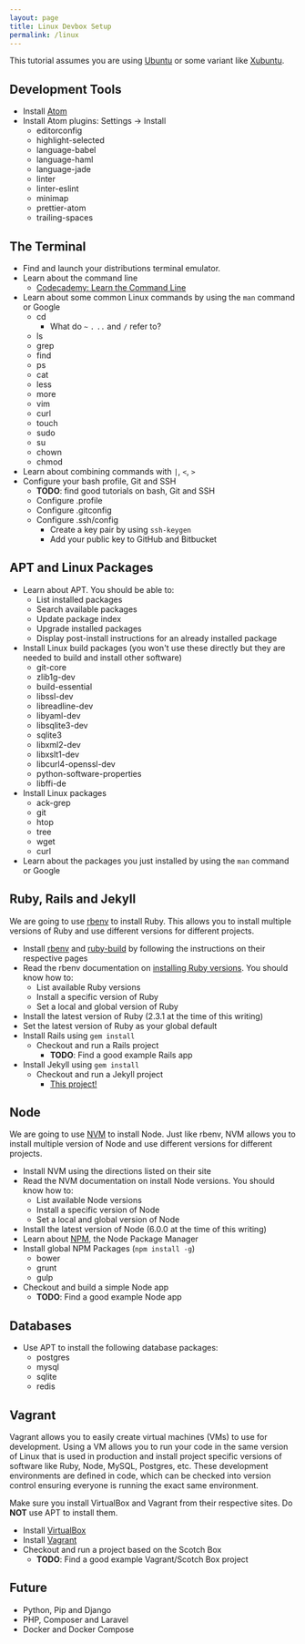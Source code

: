 ```yaml
---
layout: page
title: Linux Devbox Setup
permalink: /linux
---
```


This tutorial assumes you are using [Ubuntu](http://www.ubuntu.com/) or some variant like [Xubuntu](http://xubuntu.org/).

## Development Tools

* Install [Atom](https://atom.io/)
* Install Atom plugins: Settings -> Install
  * editorconfig
  * highlight-selected
  * language-babel
  * language-haml
  * language-jade
  * linter
  * linter-eslint
  * minimap
  * prettier-atom
  * trailing-spaces


## The Terminal
* Find and launch your distributions terminal emulator.
* Learn about the command line
  * [Codecademy: Learn the Command Line](https://www.codecademy.com/learn/learn-the-command-line)
* Learn about some common Linux commands by using the `man` command or Google
  * cd
    * What do `~` `.` `..` and `/` refer to?
  * ls
  * grep
  * find
  * ps
  * cat
  * less
  * more
  * vim
  * curl
  * touch
  * sudo
  * su
  * chown
  * chmod
* Learn about combining commands with `|`, `<`, `>`
* Configure your bash profile, Git and SSH
  * **TODO**: find good tutorials on bash, Git and SSH
  * Configure .profile
  * Configure .gitconfig
  * Configure .ssh/config
    * Create a key pair by using `ssh-keygen`
    * Add your public key to GitHub and Bitbucket


## APT and Linux Packages

* Learn about APT. You should be able to:
  * List installed packages
  * Search available packages
  * Update package index
  * Upgrade installed packages
  * Display post-install instructions for an already installed package
* Install Linux build packages (you won't use these directly but they are needed to build and install other software)
  * git-core
  * zlib1g-dev
  * build-essential
  * libssl-dev
  * libreadline-dev
  * libyaml-dev
  * libsqlite3-dev
  * sqlite3
  * libxml2-dev
  * libxslt1-dev
  * libcurl4-openssl-dev
  * python-software-properties
  * libffi-de
* Install Linux packages
  * ack-grep
  * git
  * htop
  * tree
  * wget
  * curl
* Learn about the packages you just installed by using the `man` command or Google


## Ruby, Rails and Jekyll

We are going to use [rbenv](https://github.com/rbenv/rbenv) to install Ruby. This allows you to install multiple versions of Ruby and use different versions for different projects.

* Install [rbenv](https://github.com/rbenv/rbenv) and [ruby-build](https://github.com/rbenv/ruby-build) by following the instructions on their respective pages
* Read the rbenv documentation on [installing Ruby versions](https://github.com/rbenv/rbenv#installing-ruby-versions). You should know how to:
  * List available Ruby versions
  * Install a specific version of Ruby
  * Set a local and global version of Ruby
* Install the latest version of Ruby (2.3.1 at the time of this writing)
* Set the latest version of Ruby as your global default
* Install Rails using `gem install`
  * Checkout and run a Rails project
    * **TODO**: Find a good example Rails app
* Install Jekyll using `gem install`
  * Checkout and run a Jekyll project
    * [This project!](https://github.com/iansu/devbox-setup)


## Node

We are going to use [NVM](https://github.com/creationix/nvm) to install Node. Just like rbenv, NVM allows you to install multiple version of Node and use different versions for different projects.

* Install NVM using the directions listed on their site
* Read the NVM documentation on install Node versions. You should know how to:
  * List available Node versions
  * Install a specific version of Node
  * Set a local and global version of Node
* Install the latest version of Node (6.0.0 at the time of this writing)
* Learn about [NPM](https://www.npmjs.com/), the Node Package Manager
* Install global NPM Packages (`npm install -g`)
  * bower
  * grunt
  * gulp
* Checkout and build a simple Node app
  * **TODO**: Find a good example Node app


## Databases

* Use APT to install the following database packages:
  * postgres
  * mysql
  * sqlite
  * redis


## Vagrant

Vagrant allows you to easily create virtual machines (VMs) to use for development. Using a VM allows you to run your code in the same version of Linux that is used in production and install project specific versions of software like Ruby, Node, MySQL, Postgres, etc. These development environments are defined in code, which can be checked into version control ensuring everyone is running the exact same environment.

Make sure you install VirtualBox and Vagrant from their respective sites. Do **NOT** use APT to install them.

* Install [VirtualBox](https://www.virtualbox.org/)
* Install [Vagrant](https://www.vagrantup.com/)
* Checkout and run a project based on the Scotch Box
  * **TODO**: Find a good example Vagrant/Scotch Box project


## Future
* Python, Pip and Django
* PHP, Composer and Laravel
* Docker and Docker Compose
